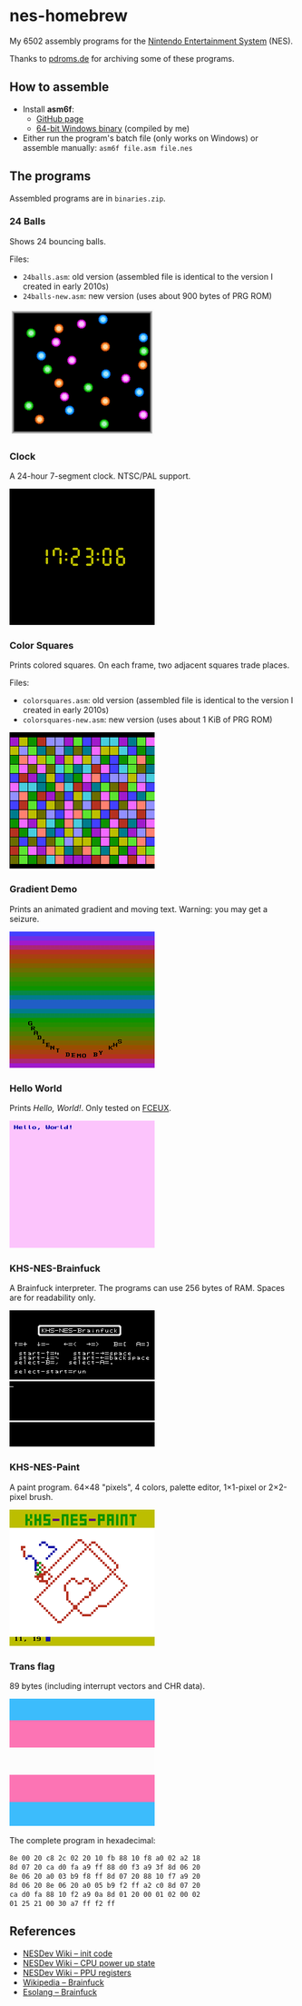 # nes-homebrew

My 6502 assembly programs for the [Nintendo Entertainment System](http://en.wikipedia.org/wiki/Nintendo_Entertainment_System) (NES).

Thanks to [pdroms.de](https://pdroms.de) for archiving some of these programs.

## How to assemble
* Install **asm6f**:
  * [GitHub page](https://github.com/freem/asm6f)
  * [64-bit Windows binary](http://qallee.net/misc/asm6f-win64.zip) (compiled by me)
* Either run the program's batch file (only works on Windows) or assemble manually: `asm6f file.asm file.nes`

## The programs
Assembled programs are in `binaries.zip`.

### 24 Balls
Shows 24 bouncing balls.

Files:
* `24balls.asm`: old version (assembled file is identical to the version I created in early 2010s)
* `24balls-new.asm`: new version (uses about 900 bytes of PRG ROM)

![24balls.asm](24balls.png)

### Clock
A 24-hour 7-segment clock. NTSC/PAL support.

![clock.asm](clock.png)

### Color Squares
Prints colored squares. On each frame, two adjacent squares trade places.

Files:
* `colorsquares.asm`: old version (assembled file is identical to the version I created in early 2010s)
* `colorsquares-new.asm`: new version (uses about 1 KiB of PRG ROM)

![colorsquares.asm](colorsquares.png)

### Gradient Demo
Prints an animated gradient and moving text. Warning: you may get a seizure.

![gradient.asm](gradient.png)

### Hello World
Prints *Hello, World!*. Only tested on [FCEUX](http://www.fceux.com).

![hello.asm](hello.png)

### KHS-NES-Brainfuck
A Brainfuck interpreter. The programs can use 256 bytes of RAM. Spaces are for readability only.

![brainfuck.asm](brainfuck.png)

### KHS-NES-Paint
A paint program. 64&times;48 "pixels", 4 colors, palette editor, 1&times;1-pixel or 2&times;2-pixel brush.

![paint.asm](paint.png)

### Trans flag
89 bytes (including interrupt vectors and CHR data).

![transflag.asm](transflag.png)

The complete program in hexadecimal:
```
8e 00 20 c8 2c 02 20 10 fb 88 10 f8 a0 02 a2 18
8d 07 20 ca d0 fa a9 ff 88 d0 f3 a9 3f 8d 06 20
8e 06 20 a0 03 b9 f8 ff 8d 07 20 88 10 f7 a9 20
8d 06 20 8e 06 20 a0 05 b9 f2 ff a2 c0 8d 07 20
ca d0 fa 88 10 f2 a9 0a 8d 01 20 00 01 02 00 02
01 25 21 00 30 a7 ff f2 ff
```

## References
* [NESDev Wiki &ndash; init code](http://wiki.nesdev.com/w/index.php/Init_code)
* [NESDev Wiki &ndash; CPU power up state](http://wiki.nesdev.com/w/index.php/CPU_power_up_state)
* [NESDev Wiki &ndash; PPU registers](http://wiki.nesdev.com/w/index.php/PPU_registers)
* [Wikipedia &ndash; Brainfuck](https://en.wikipedia.org/wiki/Brainfuck)
* [Esolang &ndash; Brainfuck](https://esolangs.org/wiki/Brainfuck)
